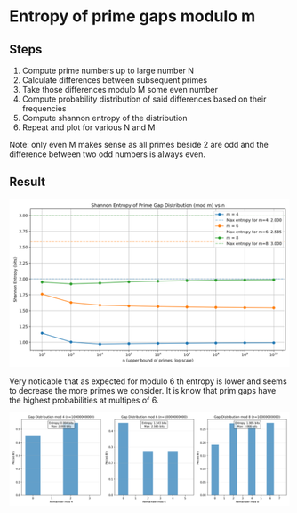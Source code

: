 # Entropy of prime gaps modulo m

## Steps
1) Compute prime numbers up to large number N 
2) Calculate differences between subsequent primes
3) Take those differences modulo M some even number 
4) Compute probability distribution of said differences based on their frequencies 
5) Compute shannon entropy of the distribution 
6) Repeat and plot for various N and M


Note: only even M makes sense as all primes beside 2 are odd and the difference between two odd numbers is always even.


## Result

![entropy](/results/modulo_evens/entropy_curves.png)

Very noticable that as expected for modulo 6 th entropy is lower and seems to decrease the more primes we consider. It is know that prim gaps have the highest probabilities at multipes of 6.


![entropy](/results/modulo_evens/gap_distributions.png)